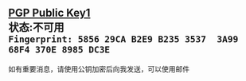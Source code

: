[PGP Public Key1](PGP/PGP1.asc)  
状态:不可用  
`Fingerprint: 5856 29CA B2E9 B235 3537  3A99 68F4 370E 8985 DC3E`  
---
如有重要消息，请使用公钥加密后向我发送，可以使用邮件  
